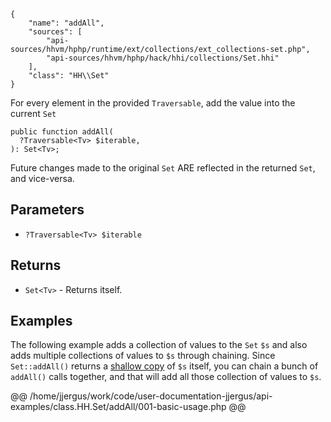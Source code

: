 ``` yamlmeta
{
    "name": "addAll",
    "sources": [
        "api-sources/hhvm/hphp/runtime/ext/collections/ext_collections-set.php",
        "api-sources/hhvm/hphp/hack/hhi/collections/Set.hhi"
    ],
    "class": "HH\\Set"
}
```




For every element in the provided ` Traversable `, add the value into the
current `` Set ``




``` Hack
public function addAll(
  ?Traversable<Tv> $iterable,
): Set<Tv>;
```




Future changes made to the original ` Set ` ARE reflected in the returned
`` Set ``, and vice-versa.




## Parameters




+ ` ?Traversable<Tv> $iterable `




## Returns




* ` Set<Tv> ` - Returns itself.




## Examples




The following example adds a collection of values to the ` Set ` `` $s `` and also adds multiple collections of values to ``` $s ``` through chaining. Since ```` Set::addAll() ```` returns a [shallow copy](<https://en.wikipedia.org/wiki/Object_copying#Shallow_copy>) of ` $s ` itself, you can chain a bunch of `` addAll() `` calls together, and that will add all those collection of values to ``` $s ```.







@@ /home/jjergus/work/code/user-documentation-jjergus/api-examples/class.HH.Set/addAll/001-basic-usage.php @@
<!-- HHAPIDOC -->
